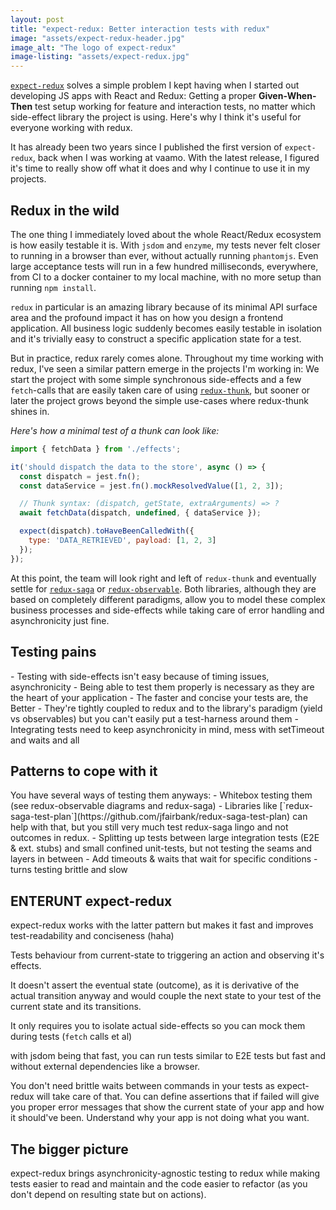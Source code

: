 ```yaml
---
layout: post
title: "expect-redux: Better interaction tests with redux"
image: "assets/expect-redux-header.jpg"
image_alt: "The logo of expect-redux"
image-listing: "assets/expect-redux.jpg"
---
```

[`expect-redux`](https://github.com/rradczewski/expect-redux/) solves a simple problem I kept having when I started out developing JS apps with React and Redux: Getting a proper **Given-When-Then** test setup working for feature and interaction tests, no matter which side-effect library the project is using. Here's why I think it's useful for everyone working with redux.

It has already been two years since I published the first version of `expect-redux`, back when I was working at vaamo. With the latest release, I figured it's time to really show off what it does and why I continue to use it in my projects.

## Redux in the wild

The one thing I immediately loved about the whole React/Redux ecosystem is how easily testable it is. With `jsdom` and `enzyme`, my tests never felt closer to running in a browser than ever, without actually running `phantomjs`. Even large acceptance tests will run in a few hundred milliseconds, everywhere, from CI to a docker container to my local machine, with no more setup than running `npm install`.

`redux` in particular is an amazing library because of its minimal API surface area and the profound impact it has on how you design a frontend application. All business logic suddenly becomes easily testable in isolation and it's trivially easy to construct a specific application state for a test.

But in practice, redux rarely comes alone. Throughout my time working with redux, I've seen a similar pattern emerge in the projects I'm working in: We start the project with some simple synchronous side-effects and a few `fetch`-calls that are easily taken care of using [`redux-thunk`](https://github.com/reduxjs/redux-thunk), but sooner or later the project grows beyond the simple use-cases where redux-thunk shines in.

*Here's how a minimal test of a thunk can look like:*
```js
import { fetchData } from './effects';

it('should dispatch the data to the store', async () => {
  const dispatch = jest.fn();
  const dataService = jest.fn().mockResolvedValue([1, 2, 3]);

  // Thunk syntax: (dispatch, getState, extraArguments) => ?
  await fetchData(dispatch, undefined, { dataService });

  expect(dispatch).toHaveBeenCalledWith({
    type: 'DATA_RETRIEVED', payload: [1, 2, 3]
  });
});
```

At this point, the team will look right and left of `redux-thunk` and eventually settle for [`redux-saga`](https://redux-saga.js.org/) or [`redux-observable`](https://redux-observable.js.org/).
Both libraries, although they are based on completely different paradigms, allow you to model these complex business processes and side-effects while taking care of error handling and asynchronicity just fine.

## Testing pains

<TODO>
- Testing with side-effects isn't easy because of timing issues, asynchronicity
- Being able to test them properly is necessary as they are the heart of your application
- The faster and concise your tests are, the Better
- They're tightly coupled to redux and to the library's paradigm (yield vs observables) but you can't easily put a test-harness around them
- Integrating tests need to keep asynchronicity in mind, mess with setTimeout and waits and all
</TODO>

## Patterns to cope with it

<TODO>
You have several ways of testing them anyways:
- Whitebox testing them (see redux-observable diagrams and redux-saga)
  - Libraries like [`redux-saga-test-plan`](https://github.com/jfairbank/redux-saga-test-plan) can help with that, but you still very much test redux-saga lingo and not outcomes in redux.
- Splitting up tests between large integration tests (E2E & ext. stubs) and small confined unit-tests, but not testing the seams and layers in between
- Add timeouts & waits that wait for specific conditions - turns testing brittle and slow
</TODO>

## ENTERUNT expect-redux

<TODO>
expect-redux works with the latter pattern but makes it fast and improves test-readability and conciseness (haha)

Tests behaviour from current-state to triggering an action and observing it's effects.

It doesn't assert the eventual state (outcome), as it is derivative of the actual transition anyway and would couple the next state to your test of the current state and its transitions.

It only requires you to isolate actual side-effects so you can mock them during tests (`fetch` calls et al)

with jsdom being that fast, you can run tests similar to E2E tests but fast and without external dependencies like a browser.

You don't need brittle waits between commands in your tests as expect-redux will take care of that. You can define assertions that if failed will give you proper error messages that show the current state of your app and how it should've been. Understand why your app is not doing what you want.
</TODO>

## The bigger picture

<TODO>
expect-redux brings asynchronicity-agnostic testing to redux while making tests easier to read and maintain and the code easier to refactor (as you don't depend on resulting state but on actions).
</TODO>
